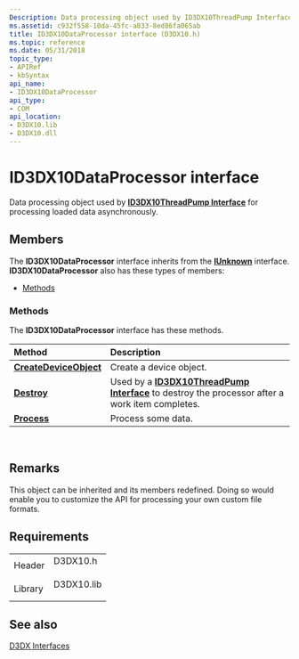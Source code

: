 ```yaml
---
Description: Data processing object used by ID3DX10ThreadPump Interface for processing loaded data asynchronously.
ms.assetid: c932f558-10da-45fc-a833-8ed86fa065ab
title: ID3DX10DataProcessor interface (D3DX10.h)
ms.topic: reference
ms.date: 05/31/2018
topic_type: 
- APIRef
- kbSyntax
api_name: 
- ID3DX10DataProcessor
api_type: 
- COM
api_location: 
- D3DX10.lib
- D3DX10.dll
---
```


# ID3DX10DataProcessor interface

Data processing object used by [**ID3DX10ThreadPump Interface**](id3dx10threadpump.md) for processing loaded data asynchronously.

## Members

The **ID3DX10DataProcessor** interface inherits from the [**IUnknown**](https://msdn.microsoft.com/library/ms680509(v=VS.85).aspx) interface. **ID3DX10DataProcessor** also has these types of members:

-   [Methods](#methods)

### Methods

The **ID3DX10DataProcessor** interface has these methods.



| Method                                                                | Description                                                                                                                         |
|:----------------------------------------------------------------------|:------------------------------------------------------------------------------------------------------------------------------------|
| [**CreateDeviceObject**](id3dx10dataprocessor-createdeviceobject.md) | Create a device object.<br/>                                                                                                  |
| [**Destroy**](id3dx10dataprocessor-destroy.md)                       | Used by a [**ID3DX10ThreadPump Interface**](id3dx10threadpump.md) to destroy the processor after a work item completes.<br/> |
| [**Process**](id3dx10dataprocessor-process.md)                       | Process some data.<br/>                                                                                                       |



 

## Remarks

This object can be inherited and its members redefined. Doing so would enable you to customize the API for processing your own custom file formats.

## Requirements



|                    |                                                                                       |
|--------------------|---------------------------------------------------------------------------------------|
| Header<br/>  | <dl> <dt>D3DX10.h</dt> </dl>   |
| Library<br/> | <dl> <dt>D3DX10.lib</dt> </dl> |



## See also

<dl> <dt>

[D3DX Interfaces](d3d10-graphics-reference-d3dx10-interfaces.md)
</dt> </dl>

 

 




